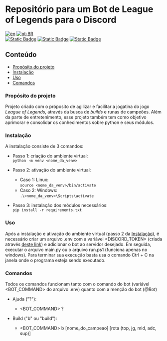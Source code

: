 # Repositório para um Bot de League of Legends para o Discord

[![en](https://img.shields.io/badge/lang-en-red.svg)](README.md)
[![pt-BR](https://img.shields.io/badge/lang-pt--BR-green.svg)](README.pt-BR.md)  
[![Static Badge](https://img.shields.io/badge/python-3.12.2-blue?logo=python)](https://www.python.org/downloads/)
[![Static Badge](https://img.shields.io/badge/selenium-4.17.2-brightgreen?logo=selenium)](https://www.selenium.dev/downloads/)
[![Static Badge](https://img.shields.io/badge/discord-2.3.2-blue?logo=discord)](https://discordpy.readthedocs.io/en/stable/#)

## Conteúdo
- [Propósito do projeto](#propósito-do-projeto)
- [Instalação](#instalação)
- [Uso](#uso)
- [Comandos](#comandos)

### Propósito do projeto
Projeto criado com o próposito de agilizar e facilitar a jogatina do jogo _League of Legends_, através da busca de _builds_ e runas de campeões. Além da parte de entretenimento, esse projeto também tem como objetivo aprimorar e consolidar os conhecimentos sobre python e seus módulos.

### Instalação
A instalação consiste de 3 comandos:

- Passo 1: criação do ambiente virtual:  
`
python -m venv <nome_da_venv>
`

- Passo 2: ativação do ambiente virtual:
    - Caso 1: Linux:  
    `
    source <nome_da_venv>/bin/activate
    `
    - Caso 2: Windows:  
    `
    .\<nome_da_venv>\Scripts\activate
    `

- Passo 3: instalação dos módulos necessários:  
`
pip install -r requirements.txt
`  


### Uso
Após a instalação e ativação do ambiente virtual (passo 2 da [Instalação](#instalação)), é necessário criar um arquivo .env com a variável <DISCORD_TOKEN> (criada através [deste link](https://discord.com/developers/applications)) e adicionar o bot ao servidor desejado. Em seguida, executar o arquivo main.py ou o arquivo run.ps1 (funciona apenas no windows). Para terminar sua execução basta usa o comando Ctrl + C na janela onde o programa esteja sendo executado.

### Comandos
Todos os comandos funcionam tanto com o comando do bot (variável <BOT_COMMAND> do arquivo .env) quanto com a menção do bot (*@Bot*)

- Ajuda ("?"):
    - <BOT_COMMAND> ?

- Build ("b" ou "build"):
    - <BOT_COMMAND> b [nome_do_campeao] [rota (top, jg, mid, adc, sup)]

